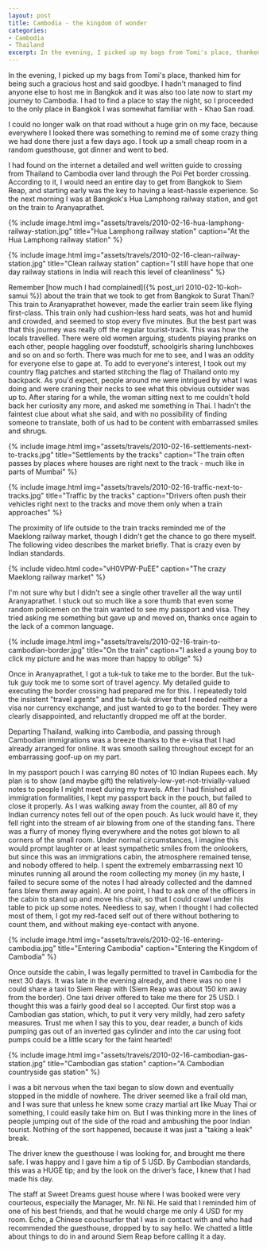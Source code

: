 ```yaml
---
layout: post
title: Cambodia - the kingdom of wonder
categories:
- Cambodia
- Thailand
excerpt: In the evening, I picked up my bags from Tomi's place, thanked him for being such a gracious host and said goodbye. I hadn't managed to find anyone to host me for tonight and it was also too late to start my journey to Cambodia now
---
```


In the evening, I picked up my bags from Tomi's place, thanked him for being
such a gracious host and said goodbye. I hadn't managed to find anyone else to
host me in Bangkok and it was also too late now to start my journey to Cambodia.
I had to find a place to stay the night, so I proceeded to the only place in
Bangkok I was somewhat familiar with - Khao San road.

I could no longer walk on that road without a huge grin on my face, because
everywhere I looked there was something to remind me of some crazy thing we had
done there just a few days ago. I took up a small cheap room in a random
guesthouse, got dinner and went to bed.

I had found on the internet a detailed and well written guide to crossing from
Thailand to Cambodia over land through the Poi Pet border crossing. According to
it, I would need an entire day to get from Bangkok to Siem Reap, and starting
early was the key to having a least-hassle experience. So the next morning I was
at Bangkok's Hua Lamphong railway station, and got on the train to
Aranyaprathet.

{% include image.html
    img="assets/travels/2010-02-16-hua-lamphong-railway-station.jpg"
    title="Hua Lamphong railway station"
    caption="At the Hua Lamphong railway station" %}

{% include image.html
    img="assets/travels/2010-02-16-clean-railway-station.jpg"
    title="Clean railway station"
    caption="I still have hope that one day railway stations in India will reach
        this level of cleanliness" %}

Remember [how much I had complained]({% post_url 2010-02-10-koh-samui %})
about the train that we took to get from Bangkok to Surat Thani? This train to
Aranyaprathet however, made the earlier train seem like flying first-class. This
train only had cushion-less hard seats, was hot and humid and crowded, and
seemed to stop every five minutes. But the best part was that this journey was
really off the regular tourist-track. This was how the locals travelled. There
were old women arguing, students playing pranks on each other, people haggling
over foodstuff, schoolgirls sharing lunchboxes and so on and so forth. There was
much for me to see, and I was an oddity for everyone else to gape at. To add to
everyone's interest, I took out my country flag patches and started stitching
the flag of Thailand onto my backpack. As you'd expect, people around me were
intrigued by what I was doing and were craning their necks to see what this
obvious outsider was up to. After staring for a while, the woman sitting next to
me couldn't hold back her curiosity any more, and asked me something in Thai. I
hadn't the faintest clue about what she said, and with no possibility of finding
someone to translate, both of us had to be content with embarrassed
smiles and shrugs.

{% include image.html
    img="assets/travels/2010-02-16-settlements-next-to-tracks.jpg"
    title="Settlements by the tracks"
    caption="The train often passes by places where houses are right next to the
        track - much like in parts of Mumbai" %}

{% include image.html
    img="assets/travels/2010-02-16-traffic-next-to-tracks.jpg"
    title="Traffic by the tracks"
    caption="Drivers often push their vehicles right next to the tracks and move
        them only when a train approaches" %}

The proximity of life outside to the train tracks reminded me of the Maeklong
railway market, though I didn't get the chance to go there myself. The following
video describes the market briefly. That is crazy even by Indian standards.

{% include video.html
    code="vH0VPW-PuEE"
    caption="The crazy Maeklong railway market" %}

I'm not sure why but I didn't see a single other traveller all the way until
Aranyaprathet. I stuck out so much like a sore thumb that even some random
policemen on the train wanted to see my passport and visa. They tried asking me
something but gave up and moved on, thanks once again to the lack of a common
language.

{% include image.html
    img="assets/travels/2010-02-16-train-to-cambodian-border.jpg"
    title="On the train"
    caption="I asked a young boy to click my picture and he was more than happy
        to oblige" %}

Once in Aranyaprathet, I got a tuk-tuk to take me to the border. But the tuk-tuk
guy took me to some sort of travel agency. My detailed guide to executing the
border crossing had prepared me for this. I repeatedly told the insistent
"travel agents" and the tuk-tuk driver that I needed neither a visa nor currency
exchange, and just wanted to go to the border. They were clearly disappointed,
and reluctantly dropped me off at the border.

Departing Thailand, walking into Cambodia, and passing through Cambodian
immigrations was a breeze thanks to the e-visa that I had already arranged for
online. It was smooth sailing throughout except for an embarrassing goof-up on
my part.

In my passport pouch I was carrying 80 notes of 10 Indian Rupees each. My plan
is to show (and maybe gift) the relatively-low-yet-not-trivially-valued notes to
people I might meet during my travels. After I had finished all immigration
formalities, I kept my passport back in the pouch, but failed to close it
properly. As I was walking away from the counter, all 80 of my Indian currency
notes fell out of the open pouch. As luck would have it, they fell right into
the stream of air blowing from one of the standing fans. There was a flurry of
money flying everywhere and the notes got blown to all corners of the small
room. Under normal circumstances, I imagine this would prompt laughter or at
least sympathetic smiles from the onlookers, but since this was an immigrations
cabin, the atmosphere remained tense, and nobody offered to help. I spent the
extremely embarrassing next 10 minutes running all around the room collecting my
money (in my haste, I failed to secure some of the notes I had already collected
and the damned fans blew them away again). At one point, I had to ask one of the
officers in the cabin to stand up and move his chair, so that I could crawl
under his table to pick up some notes. Needless to say, when I thought I had
collected most of them, I got my red-faced self out of there without bothering
to count them, and without making eye-contact with anyone.

{% include image.html
    img="assets/travels/2010-02-16-entering-cambodia.jpg"
    title="Entering Cambodia"
    caption="Entering the Kingdom of Cambodia" %}

Once outside the cabin, I was legally permitted to travel in Cambodia for the
next 30 days. It was late in the evening already, and there was no one I could
share a taxi to Siem Reap with (Siem Reap was about 150 km away from the
border). One taxi driver offered to take me there for 25 USD. I thought this was
a fairly good deal so I accepted. Our first stop was a Cambodian gas station,
which, to put it very very mildly, had zero safety measures. Trust me when I say
this to you, dear reader, a bunch of kids pumping gas out of an inverted gas
cylinder and into the car using foot pumps could be a little scary for the faint
hearted!

{% include image.html
    img="assets/travels/2010-02-16-cambodian-gas-station.jpg"
    title="Cambodian gas station"
    caption="A Cambodian countryside gas station" %}

I was a bit nervous when the taxi began to slow down and eventually stopped in
the middle of nowhere. The driver seemed like a frail old man, and I was sure
that unless he knew some crazy martial art like Muay Thai or something, I could
easily take him on. But I was thinking more in the lines of people jumping out
of the side of the road and ambushing the poor Indian tourist. Nothing of the
sort happened, because it was just a "taking a leak" break.

The driver knew the guesthouse I was looking for, and brought me there safe. I
was happy and I gave him a tip of 5 USD. By Cambodian standards, this was a HUGE
tip; and by the look on the driver’s face, I knew that I had made his day.

The staff at Sweet Dreams guest house where I was booked were very courteous,
especially the Manager, Mr. Ni Ni. He said that I reminded him of one of his
best friends, and that he would charge me only 4 USD for my room. Echo, a
Chinese couchsurfer that I was in contact with and who had recommended the
guesthouse, dropped by to say hello. We chatted a little about things to do in
and around Siem Reap before calling it a day.
